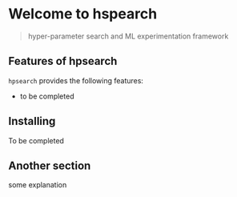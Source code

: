 # Welcome to hspearch
> hyper-parameter search and ML experimentation framework


## Features of hpsearch

`hpsearch` provides the following features:

- to be completed

## Installing

To be completed

## Another section

some explanation
